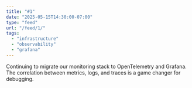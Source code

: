 ```yaml
---
title: "#1"
date: "2025-05-15T14:30:00-07:00"
type: "feed"
url: "/feed/1/"
tags:
  - "infrastructure"
  - "observability"
  - "grafana"
---
```


Continuing to migrate our monitoring stack to OpenTelemetry and Grafana. The correlation between metrics, logs, and traces is a game changer for debugging.
